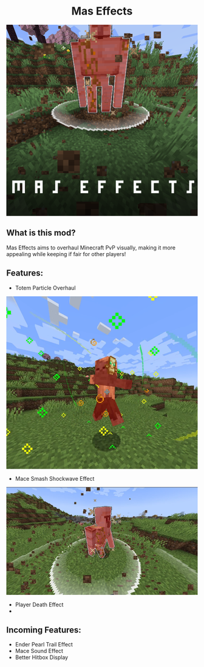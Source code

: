 
<div align="center">

# Mas Effects

![](https://github.com/MasUnoYT/maseffects/blob/mas-effects-1.21.1/.github/images/icon.png?raw=true)


</div>

## What is this mod?

Mas Effects aims to overhaul Minecraft PvP visually,
making it more appealing while keeping if fair for other players!


## Features:

- Totem Particle Overhaul

![](https://github.com/MasUnoYT/maseffects/blob/mas-effects-1.21.1/.github/images/totem.png?raw=true)

- Mace Smash Shockwave Effect

![](https://github.com/MasUnoYT/maseffects/blob/mas-effects-1.21.1/.github/images/shockwave.png?raw=true)

- Player Death Effect
- 

## Incoming Features:

- Ender Pearl Trail Effect
- Mace Sound Effect
- Better Hitbox Display